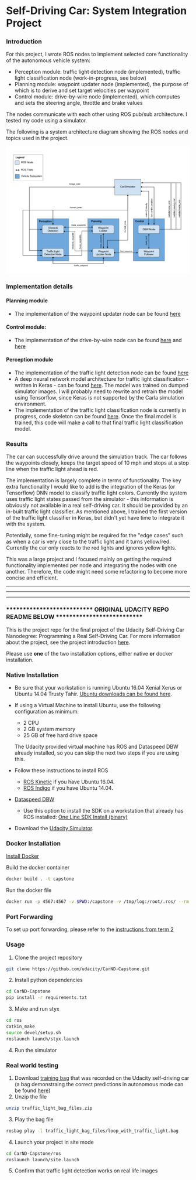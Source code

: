 # **Self-Driving Car: System Integration Project** 

### Introduction

For this project, I wrote ROS nodes to implement selected core functionality of the autonomous vehicle system:
* Perception module: traffic light detection node (implemented),  traffic light classification node (work-in-progress, see below)
* Planning module: waypoint updater node (implemented), the purpose of which is to derive and set target velocities per waypoint
* Control module: drive-by-wire node (implemented), which computes and sets the steering angle, throttle and brake values

The nodes communicate with each other using ROS pub/sub architecture. I tested my code using a simulator.

The following is a system architecture diagram showing the ROS nodes and topics used in the project.

![System Architecture Diagram](final-project-ros-graph-v2.png)

### Implementation details

#### Planning module
* The implementation of the waypoint updater node can be found [here](../master/ros/src/waypoint_updater/waypoint_updater.py)

#### Control module:
* The implementation of the drive-by-wire node can be found [here](../master/ros/src/twist_controller/dbw_node.py) and [here](../master/ros/src/twist_controller/twist_controller.py)

#### Perception module
* The implementation of the traffic light detection node can be found [here](../master/ros/src/tl_detector/tl_detector.py)
* A deep neural network model architecture for traffic light classification - written in Keras - can be found [here](../master/traffic_light_classifier). The model was trained on dumped simulator images. I will probably need to rewrite and retrain the model using Tensorflow, since Keras is not supported by the Carla simulation environment.
* The implementation of the traffic light classification node is currently in progress, code skeleton can be found [here](../master/ros/src/tl_detector/light_classification/tl_classifier.py). Once the final model is trained, this code will make a call to that final traffic light classification model.

### Results

The car can successfully drive around the simulation track. The car follows the waypoints closely, keeps the target speed of 10 mph and stops at a stop line when the traffic light ahead is red.

The implementation is largely complete in terms of functionality. The key extra functionality I would like to add is the integration of the Keras (or Tensorflow) DNN model to classify traffic light colors. Currently the system uses traffic light states passed from the simulator - this information is obviously not available in a real self-driving car. It should be provided by an in-built traffic light classifier. As mentioned above, I trained the first version of the traffic light classifier in Keras, but didn't yet have time to integrate it with the system.

Potentially, some fine-tuning might be required for the "edge cases" such as when a car is very close to the traffic light and it turns yellow/red. Currently the car only reacts to the red lights and ignores yellow lights.

This was a large project and I focused mainly on getting the required functionality implemented per node and integrating the nodes with one another. Therefore, the code might need some refactoring to become more concise and efficient. 

***
***
***

### ************************** ORIGINAL UDACITY REPO README BELOW **************************

This is the project repo for the final project of the Udacity Self-Driving Car Nanodegree: Programming a Real Self-Driving Car. For more information about the project, see the project introduction [here](https://classroom.udacity.com/nanodegrees/nd013/parts/6047fe34-d93c-4f50-8336-b70ef10cb4b2/modules/e1a23b06-329a-4684-a717-ad476f0d8dff/lessons/462c933d-9f24-42d3-8bdc-a08a5fc866e4/concepts/5ab4b122-83e6-436d-850f-9f4d26627fd9).

Please use **one** of the two installation options, either native **or** docker installation.

### Native Installation

* Be sure that your workstation is running Ubuntu 16.04 Xenial Xerus or Ubuntu 14.04 Trusty Tahir. [Ubuntu downloads can be found here](https://www.ubuntu.com/download/desktop).
* If using a Virtual Machine to install Ubuntu, use the following configuration as minimum:
  * 2 CPU
  * 2 GB system memory
  * 25 GB of free hard drive space

  The Udacity provided virtual machine has ROS and Dataspeed DBW already installed, so you can skip the next two steps if you are using this.

* Follow these instructions to install ROS
  * [ROS Kinetic](http://wiki.ros.org/kinetic/Installation/Ubuntu) if you have Ubuntu 16.04.
  * [ROS Indigo](http://wiki.ros.org/indigo/Installation/Ubuntu) if you have Ubuntu 14.04.
* [Dataspeed DBW](https://bitbucket.org/DataspeedInc/dbw_mkz_ros)
  * Use this option to install the SDK on a workstation that already has ROS installed: [One Line SDK Install (binary)](https://bitbucket.org/DataspeedInc/dbw_mkz_ros/src/81e63fcc335d7b64139d7482017d6a97b405e250/ROS_SETUP.md?fileviewer=file-view-default)
* Download the [Udacity Simulator](https://github.com/udacity/CarND-Capstone/releases).

### Docker Installation
[Install Docker](https://docs.docker.com/engine/installation/)

Build the docker container
```bash
docker build . -t capstone
```

Run the docker file
```bash
docker run -p 4567:4567 -v $PWD:/capstone -v /tmp/log:/root/.ros/ --rm -it capstone
```

### Port Forwarding
To set up port forwarding, please refer to the [instructions from term 2](https://classroom.udacity.com/nanodegrees/nd013/parts/40f38239-66b6-46ec-ae68-03afd8a601c8/modules/0949fca6-b379-42af-a919-ee50aa304e6a/lessons/f758c44c-5e40-4e01-93b5-1a82aa4e044f/concepts/16cf4a78-4fc7-49e1-8621-3450ca938b77)

### Usage

1. Clone the project repository
```bash
git clone https://github.com/udacity/CarND-Capstone.git
```

2. Install python dependencies
```bash
cd CarND-Capstone
pip install -r requirements.txt
```
3. Make and run styx
```bash
cd ros
catkin_make
source devel/setup.sh
roslaunch launch/styx.launch
```
4. Run the simulator

### Real world testing
1. Download [training bag](https://drive.google.com/file/d/0B2_h37bMVw3iYkdJTlRSUlJIamM/view?usp=sharing) that was recorded on the Udacity self-driving car (a bag demonstraing the correct predictions in autonomous mode can be found [here](https://drive.google.com/open?id=0B2_h37bMVw3iT0ZEdlF4N01QbHc))
2. Unzip the file
```bash
unzip traffic_light_bag_files.zip
```
3. Play the bag file
```bash
rosbag play -l traffic_light_bag_files/loop_with_traffic_light.bag
```
4. Launch your project in site mode
```bash
cd CarND-Capstone/ros
roslaunch launch/site.launch
```
5. Confirm that traffic light detection works on real life images
